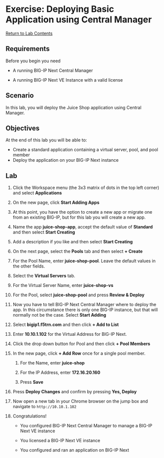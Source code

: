 # Exercise: Deploying Basic Application using Central Manager

[Return to Lab Contents](#lab-contents)

## Requirements

Before you begin you need

- A running BIG-IP Next Central Manager

- A running BIG-IP Next VE Instance with a valid license

## Scenario

In this lab, you will deploy the Juice Shop application using Central Manager. 

## Objectives

At the end of this lab you will be able to:

- Create a standard application containing a virtual server, pool, and pool member
- Deploy the application on your BIG-IP Next instance

## Lab

1. Click the Workspace menu (the 3x3 matrix of dots in the top left corner) and select **Applications**

1. On the new page, click **Start Adding Apps**

1. At this point, you have the option to create a new app or migrate one from an existing BIG-IP, but for this lab you will create a new app.

1. Name the app **juice-shop-app**, accept the default value of **Standard** and then select **Start Creating**

1. Add a description if you like and then select **Start Creating**

1. On the next page, select the **Pools** tab and then select **+ Create**

1. For the Pool Name, enter **juice-shop-pool**. Leave the default values in the other fields.

1. Select the **Virtual Servers** tab.

1. For the Virtual Server Name, enter **juice-shop-vs**

1. For the Pool, select **juice-shop-pool** and press **Review & Deploy**

1. Now you have to tell BIG-IP Next Central Manager where to deploy the app. In this circumstance there is only one BIG-IP instance, but that will normally not be the case.  Select **Start Adding**

1. Select **bigip1.f5trn.com** and then click **+ Add to List**

1. Enter **10.10.1.102** for the Virtual Address for BIG-IP Next.

1. Click the drop down button for Pool and then click **+ Pool Members**

1. In the new page, click **+ Add Row** once for a single pool member.

    1. For the Name, enter **juice-shop**

    1. For the IP Address, enter **172.16.20.160**

    1. Press **Save**

1. Press **Deploy Changes** and confirm by pressing **Yes, Deploy**

1. Now open a new tab in your Chrome browser on the jump box and navigate to `http://10.10.1.102`

1. Congratulations!

    - You configured BIG-IP Next Central Manager to manage a BIG-IP Next VE instance

    - You licensed a BIG-IP Next VE instance

    - You configured and ran an application on BIG-IP Next
